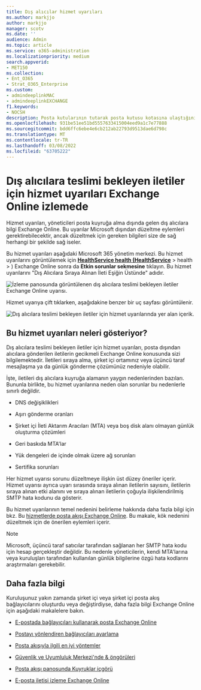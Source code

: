 ```yaml
---
title: Dış alıcılar hizmet uyarıları
ms.author: markjjo
author: markjjo
manager: scotv
ms.date: ''
audience: Admin
ms.topic: article
ms.service: o365-administration
ms.localizationpriority: medium
search.appverid:
- MET150
ms.collection:
- Ent_O365
- Strat_O365_Enterprise
ms.custom:
- admindeeplinkMAC
- admindeeplinkEXCHANGE
f1.keywords:
- NOCSH
description: Posta kutularının tutarak posta kutusu kotasına ulaştığını izlemek için dış alıcılar hizmet uyarılarını kullanın.
ms.openlocfilehash: 931be51ee51bd5557633415004eed9a1c7e77888
ms.sourcegitcommit: bdd6ffc6ebe4e6cb212ab22793d9513dae6d798c
ms.translationtype: MT
ms.contentlocale: tr-TR
ms.lasthandoff: 03/08/2022
ms.locfileid: "63705222"
---
```

# <a name="service-alerts-for-messages-pending-delivery-to-external-recipients-in-exchange-online-monitoring"></a>Dış alıcılara teslimi bekleyen iletiler için hizmet uyarıları Exchange Online izlemede

Hizmet uyarıları, yöneticileri posta kuyruğa alma dışında gelen dış alıcılara bilgi Exchange Online. Bu uyarılar Microsoft dışından düzeltme eylemleri gerektirebilecektir, ancak düzeltmek için gereken bilgileri size de sağ herhangi bir şekilde sağ iseler.

Bu hizmet uyarıları aşağıdaki Microsoft 365 yönetim merkezi. Bu hizmet uyarılarını görüntülemek için <a href="https://go.microsoft.com/fwlink/p/?linkid=842900" target="_blank">**HealthService health (HealthService**</a> >  health > ) Exchange Online sonra da **Etkin sorunlar sekmesine** tıklayın. Bu hizmet uyarılarını "Dış Alıcılara Sıraya Alınan İleti Eşiğin Üstünde" adıdır.

![İzleme panosunda görüntülenen dış alıcılara teslimi bekleyen iletiler Exchange Online uyarısı.](../media/microsoft-365-exchange-monitoring/ExternalRecipientsServiceAlerts1.png)

Hizmet uyarıya çift tıklarken, aşağıdakine benzer bir uç sayfası görüntülenir.

![Dış alıcılara teslimi bekleyen iletiler için hizmet uyarılarında yer alan içerik.](../media/microsoft-365-exchange-monitoring/ExternalRecipientsServiceAlerts2.png)

## <a name="what-do-these-service-alerts-indicate"></a>Bu hizmet uyarıları neleri gösteriyor?

Dış alıcılara teslimi bekleyen iletiler için hizmet uyarıları, posta dışından alıcılara gönderilen iletilerin gecikmeli Exchange Online konusunda sizi bilgilemektedir. İletileri sıraya alma, şirket içi ortamınız veya üçüncü taraf mesajlaşma ya da günlük gönderme çözümünüz nedeniyle olabilir.

İşte, iletileri dış alıcılara kuyruğa alamanın yaygın nedenlerinden bazıları. Bununla birlikte, bu hizmet uyarılarına neden olan sorunlar bu nedenlerle sınırlı değildir.

- DNS değişiklikleri

- Aşırı gönderme oranları

- Şirket içi İleti Aktarım Aracıları (MTA) veya boş disk alanı olmayan günlük oluşturma çözümleri

- Geri baskıda MTA'lar

- Yük dengeleri de içinde olmak üzere ağ sorunları

- Sertifika sorunları

Her hizmet uyarısı sorunu düzeltmeye ilişkin üst düzey öneriler içerir. Hizmet uyarısı ayrıca uyarı sırasında sıraya alınan iletilerin sayısını, iletilerin sıraya alınan etki alanını ve sıraya alınan iletilerin çoğuyla ilişkilendirilmiş SMTP hata kodunu da gösterir.

Bu hizmet uyarılarının temel nedenini belirleme hakkında daha fazla bilgi için bkz. Bu [hizmetlerde posta akışı Exchange Online](../security/office-365-security/mail-flow-intelligence-in-office-365.md). Bu makale, kök nedenini düzeltmek için de önerilen eylemleri içerir.

> [!NOTE]
> Microsoft, üçüncü taraf satıcılar tarafından sağlanan her SMTP hata kodu için hesap gerçekleştir değildir. Bu nedenle yöneticilerin, kendi MTA'larına veya kuruluşları tarafından kullanılan günlük bilgilerine özgü hata kodlarını araştırmaları gerekebilir.

## <a name="more-information"></a>Daha fazla bilgi

Kuruluşunuz yakın zamanda şirket içi veya şirket içi posta akış bağlayıcılarını oluşturdu veya değiştirdiyse, daha fazla bilgi Exchange Online için aşağıdaki makalelere bakın.

- [E-postada bağlayıcıları kullanarak posta Exchange Online](/exchange/mail-flow-best-practices/use-connectors-to-configure-mail-flow/use-connectors-to-configure-mail-flow)

- [Postayı yönlendiren bağlayıcıları ayarlama](/exchange/mail-flow-best-practices/use-connectors-to-configure-mail-flow/set-up-connectors-to-route-mail)

- [Posta akışıyla ilgili en iyi yöntemler](/exchange/mail-flow-best-practices/mail-flow-best-practices)

- [Güvenlik ve Uyumluluk Merkezi'nde & öngörüleri](/microsoft-365/security/office-365-security/mail-flow-insights-v2)

- [Posta akışı panosunda Kuyruklar içgörü](/microsoft-365/security/office-365-security/mfi-queue-alerts-and-queues#queues-insight-in-the-mail-flow-dashboard)

- [E-posta iletisi izleme Exchange Online](/exchange/monitoring/trace-an-email-message/trace-an-email-message)
